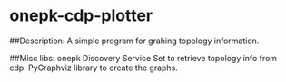 onepk-cdp-plotter
=================

##Description:
A simple program for grahing topology information.

##Misc
libs:
	onepk Discovery Service Set to retrieve topology info from cdp.
	PyGraphviz library to create the graphs.
